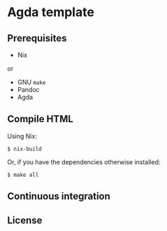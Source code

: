 # Agda template

## Prerequisites

- Nix

or

- GNU `make`
- Pandoc
- Agda

## Compile HTML

Using Nix:

```shellsession
$ nix-build
```

Or, if you have the dependencies otherwise installed:

```shellsession
$ make all
```

## Continuous integration

## License
